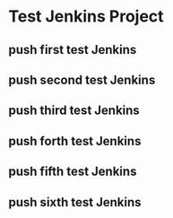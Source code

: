# Test Jenkins Project

## push first test Jenkins
## push second test Jenkins
## push third test Jenkins
## push forth test Jenkins
## push fifth test Jenkins
## push sixth test Jenkins

